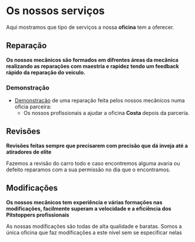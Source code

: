 

# Os nossos serviços

Aqui mostramos que tipo de serviços a nossa **oficina** tem a oferecer.

## Reparação

**Os nossos mecânicos são formados em difrentes áreas da mecânica realizando as reparações com maestria e rapidez tendo um feedback rápido da reparação do veiculo.**


### Demonstração

- [Demonstração](https://www.youtube.com/watch?v=x7vnNAe3wgM) de uma reparação feita pelos nossos mecânicos numa oficia parceira:
  - Os nossos profissionais a ajudar a oficina **Costa** depois da parceria.

## Revisões

**Revisões feitas sempre que precisarem com precisão que dá inveja até a atiradores de elite**

Fazemos a revisão do carro todo e caso encontremos alguma avaria ou defeito reparamos com a sua permissão no dia que o encontramos.

## Modificações

**Os nossos mecânicos tem experiência e várias formações nas modificações, facilmente superam a velocidade e a eficiência dos Pitstoppers profissionais**

As nossas modificações são todas de alta qualidade e baratas. Somos a única oficina que faz modificações a este nível sem se especificar nelas


